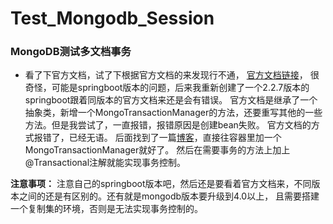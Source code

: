 # Test_Mongodb_Session
### MongoDB测试多文档事务
* 看了下官方文档，试了下根据官方文档的来发现行不通，
[官方文档链接](https://docs.spring.io/spring-data/mongodb/docs/2.2.7.RELEASE/reference/html/#mongo.transactions.tx-manager)，
很奇怪，可能是springboot版本的问题，后来我重新创建了一个2.2.7版本的springboot跟着同版本的官方文档来还是会有错误。
官方文档是继承了一个抽象类，新增一个MongoTransactionManager的方法，还要重写其他的一些方法。但是我尝试了，一直报错，报错原因是创建bean失败。
官方文档的方式报错了，已经无语。
后面找到了一篇[博客](https://www.cnblogs.com/vettel0329/p/10778931.html)，直接往容器里加一个MongoTransactionManager就好了。
然后在需要事务的方法上加上@Transactional注解就能实现事务控制。

**注意事项：** 注意自己的springboot版本吧，然后还是要看着官方文档来，不同版本之间的还是有区别的。还有就是mongodb版本要升级到4.0以上，
且需要搭建一个复制集的环境，否则是无法实现事务控制的。
